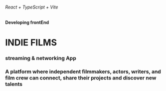 ###### React + TypeScript + Vite
#### Developing frontEnd

# INDIE FILMS 
### streaming & networking App
### A platform where independent filmmakers, actors, writers, and film crew can connect, share their projects and discover new talents